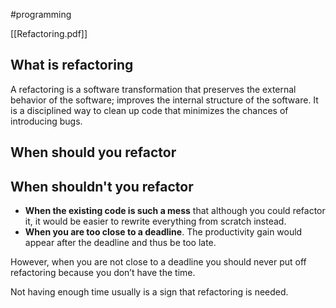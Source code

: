 #programming 

[[Refactoring.pdf]]

## What is refactoring
A refactoring is a software transformation that preserves the external behavior of the software; improves the internal structure of the software.
It is a disciplined way to clean up code that minimizes the
chances of introducing bugs.

## When should you refactor
## When shouldn't you refactor

- **When the existing code is such a mess** that although you could refactor it, it would be easier to rewrite everything from scratch instead.
- **When you are too close to a deadline**. The productivity gain would appear after the deadline and thus be too late.

However, when you are not close to a deadline you should never put off refactoring because you don’t have the time.

Not having enough time usually is a sign that refactoring is
needed.